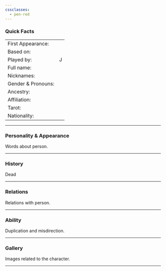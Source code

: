 ```yaml
---
cssclasses:
  - pen-red
---
```

### Quick Facts

|                    |     |
| ------------------ | --- |
| First Appearance:  |     |
| Based on:          |     |
| Played by:         | J   |
| Full name:         |     |
| Nicknames:         |     |
| Gender & Pronouns: |     |
| Ancestry:          |     |
| Affiliation:       |     |
| Tarot:             |     |
| Nationality:       |     |
***
### Personality & Appearance
Words about person.

***
### History
Dead

***
### Relations
Relations with person.

***
### Ability
Duplication and misdirection.

***
### Gallery
Images related to the character.

***
